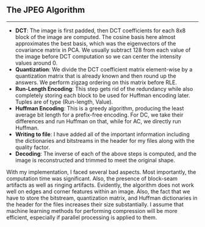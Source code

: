 ## The JPEG Algorithm
---

- **DCT**: The image is first padded, then DCT coefficients for each 8x8 block of the image are computed. The cosine basis here almost approximates the best basis, which was the eigenvectors of the covariance matrix in PCA. We usually subtract 128 from each value of the image before DCT computation so we can center the intensity values around 0.
- **Quantization**: We divide the DCT coefficient matrix element-wise by a quantization matrix that is already known and then round up the answers. We perform zigzag ordering on this matrix before RLE.
- **Run-Length Encoding**: This step gets rid of the redundancy while also completely storing each block to be used for Huffman encoding later. Tuples are of type (Run-length, Value).
- **Huffman Encoding**: This is a greedy algorithm, producing the least average bit length for a prefix-free encoding. For DC, we take their differences and run Huffman on that, while for AC, we directly run Huffman.
- **Writing to file**: I have added all of the important information including the dictionaries and bitstreams in the header for my files along with the quality factor.
- **Decoding**: The inverse of each of the above steps is computed, and the image is reconstructed and trimmed to meet the original shape.


With my implementation, I faced several bad aspects. Most importantly, the computation
time was significant. Also, the presence of block-seam artifacts as well as ringing artifacts.
Evidently, the algorithm does not work well on edges and corner features within an image.
Also, the fact that we have to store the bitstream, quantization matrix, and Huffman
dictionaries in the header for the files increases their size substantially. I assume that
machine learning methods for performing compression will be more efficient, especially if
parallel processing is applied to them.
